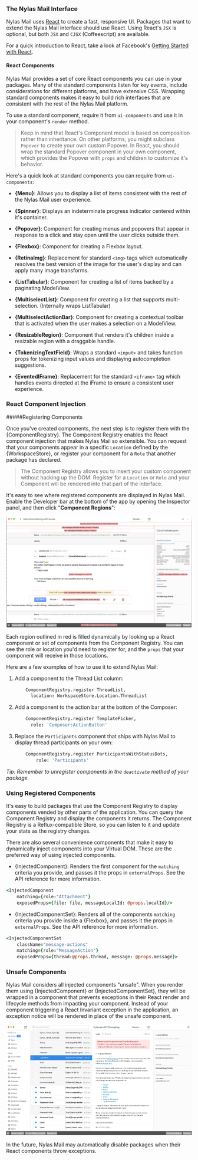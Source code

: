 ### The Nylas Mail Interface

Nylas Mail uses [React](https://facebook.github.io/react/) to create a fast, responsive UI. Packages that want to extend the Nylas Mail interface should use React. Using React's `JSX` is optional, but both `JSX` and `CJSX` (Coffeescript) are available.

For a quick introduction to React, take a look at Facebook's [Getting Started with React](https://facebook.github.io/react/docs/getting-started.html).

#### React Components

Nylas Mail provides a set of core React components you can use in your packages. Many of the standard components listen for key events, include considerations for different platforms, and have extensive CSS. Wrapping standard components makes it easy to build rich interfaces that are consistent with the rest of the Nylas Mail platform.

To use a standard component, require it from `ui-components` and use it in your component's `render` method.

> Keep in mind that React's Component model is based on composition rather than inheritance. On other platforms, you might subclass `Popover` to create your own custom Popover. In React, you should wrap the standard Popover component in your own component, which provides the Popover with `props` and children to customize it's behavior.


Here's a quick look at standard components you can require from `ui-components`:

- **{Menu}**: Allows you to display a list of items consistent with the rest of the Nylas Mail user experience.

- **{Spinner}**: Displays an indeterminate progress indicator centered within it's container.

- **{Popover}**: Component for creating menus and popovers that appear in response to a click and stay open until the user clicks outside them.

- **{Flexbox}**: Component for creating a Flexbox layout.

- **{RetinaImg}**: Replacement for standard `<img>` tags which automatically resolves the best version of the image for the user's display and can apply many image transforms.

- **{ListTabular}**: Component for creating a list of items backed by a paginating ModelView.

- **{MultiselectList}**: Component for creating a list that supports multi-selection. (Internally wraps ListTabular)

- **{MultiselectActionBar}**: Component for creating a contextual toolbar that is activated when the user makes a selection on a ModelView.

- **{ResizableRegion}**: Component that renders it's children inside a resizable region with a draggable handle.

- **{TokenizingTextField}**: Wraps a standard `<input>` and takes function props for tokenizing input values and displaying autocompletion suggestions.

- **{EventedIFrame}**: Replacement for the standard `<iframe>` tag which handles events directed at the iFrame to ensure a consistent user experience.

### React Component Injection

#####Registering Components

Once you've created components, the next step is to register them with the {ComponentRegistry}. The Component Registry enables the React component injection that makes Nylas Mail so extensible. You can request that your components appear in a specific `Location` defined by the {WorkspaceStore}, or register your component for a `Role` that another package has declared.

> The Component Registry allows you to insert your custom component without hacking up the DOM. Register for a `Location` or `Role` and your Component will be rendered into that part of the interface.

It's easy to see where registered components are displayed in Nylas Mail. Enable the Developer bar at the bottom of the app by opening the Inspector panel, and then click "**Component Regions**":

<img src="./images/injected-components.png">

Each region outlined in red is filled dynamically by looking up a React component or set of components from the Component Registry. You can see the role or location you'd need to register for, and the `props` that your component will receive in those locations.

Here are a few examples of how to use it to extend Nylas Mail:

1. Add a component to the Thread List column:

	```coffee
	    ComponentRegistry.register ThreadList,
	      location: WorkspaceStore.Location.ThreadList
	```

2. Add a component to the action bar at the bottom of the Composer:

	```coffee
	    ComponentRegistry.register TemplatePicker,
	      role: 'Composer:ActionButton'
	```

3. Replace the `Participants` component that ships with Nylas Mail to display thread participants on your own:

	```coffee
	    ComponentRegistry.register ParticipantsWithStatusDots,
	        role: 'Participants'
	```

*Tip: Remember to unregister components in the `deactivate` method of your package.*


### Using Registered Components

It's easy to build packages that use the Component Registry to display components vended by other parts of the application. You can query the Component Registry and display the components it returns. The Component Registry is a Reflux-compatible Store, so you can listen to it and update your state as the registry changes.

There are also several convenience components that make it easy to dynamically inject components into your Virtual DOM. These are the preferred way of using injected components.

- {InjectedComponent}: Renders the first component for the `matching` criteria you provide, and passes it the props in `externalProps`. See the API reference for more information.

```coffee
<InjectedComponent
    matching={role:"Attachment"}
    exposedProps={file: file, messageLocalId: @props.localId}/>
```

- {InjectedComponentSet}: Renders all of the components `matching` criteria you provide inside a {Flexbox}, and passes it the props in `externalProps`. See the API reference for more information.

```coffee
<InjectedComponentSet
    className="message-actions"
    matching={role:"MessageAction"}
    exposedProps={thread:@props.thread, message: @props.message}>
```

### Unsafe Components

Nylas Mail considers all injected components "unsafe". When you render them using {InjectedComponent} or {InjectedComponentSet}, they will be wrapped in a component that prevents exceptions in their React render and lifecycle methods from impacting your component. Instead of your component triggering a React Invariant exception in the application, an exception notice will be rendered in place of the unsafe component.

<img src="./images/unsafe-component-exception.png">

In the future, Nylas Mail may automatically disable packages when their React components throw exceptions.
